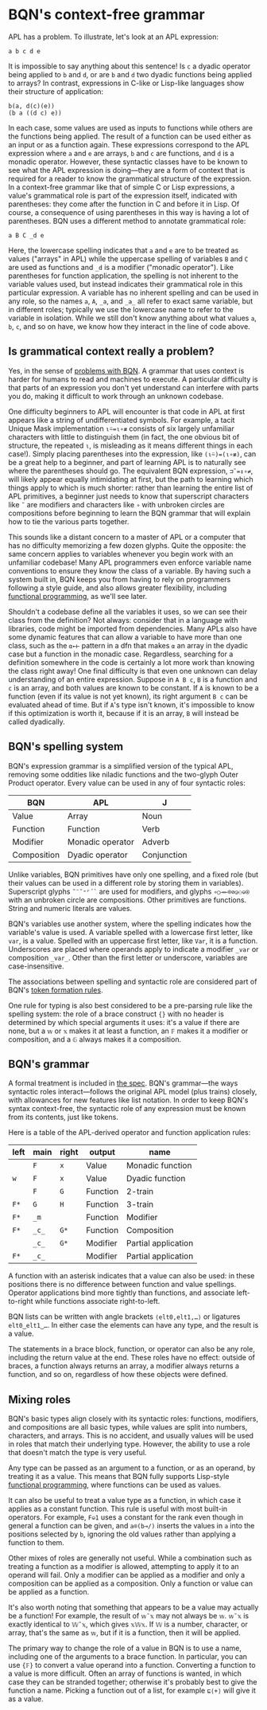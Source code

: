 # BQN's context-free grammar

APL has a problem. To illustrate, let's look at an APL expression:

    a b c d e

It is impossible to say anything about this sentence! Is `c` a dyadic operator being applied to `b` and `d`, or are `b` and `d` two dyadic functions being applied to arrays? In contrast, expressions in C-like or Lisp-like languages show their structure of application:

    b(a, d(c)(e))
    (b a ((d c) e))

In each case, some values are used as inputs to functions while others are the functions being applied. The result of a function can be used either as an input or as a function again. These expressions correspond to the APL expression where `a` and `e` are arrays, `b` and `c` are functions, and `d` is a monadic operator. However, these syntactic classes have to be known to see what the APL expression is doing—they are a form of context that is required for a reader to know the grammatical structure of the expression. In a context-free grammar like that of simple C or Lisp expressions, a value's grammatical role is part of the expression itself, indicated with parentheses: they come after the function in C and before it in Lisp. Of course, a consequence of using parentheses in this way is having a lot of parentheses. BQN uses a different method to annotate grammatical role:

    a B C _d e

Here, the lowercase spelling indicates that `a` and `e` are to be treated as values ("arrays" in APL) while the uppercase spelling of variables `B` and `C` are used as functions and `_d` is a modifier ("monadic operator"). Like parentheses for function application, the spelling is not inherent to the variable values used, but instead indicates their grammatical role in this particular expression. A variable has no inherent spelling and can be used in any role, so the names `a`, `A`, `_a`, and `_a_` all refer to exact same variable, but in different roles; typically we use the lowercase name to refer to the variable in isolation. While we still don't know anything about what values `a`, `b`, `c`, and so on have, we know how they interact in the line of code above.

## Is grammatical context really a problem?

Yes, in the sense of [problems with BQN](../problems.md). A grammar that uses context is harder for humans to read and machines to execute. A particular difficulty is that parts of an expression you don't yet understand can interfere with parts you do, making it difficult to work through an unknown codebase.

One difficulty beginners to APL will encounter is that code in APL at first appears like a string of undifferentiated symbols. For example, a tacit Unique Mask implementation `⍳⍨=⍳∘≢` consists of six largely unfamiliar characters with little to distinguish them (in fact, the one obvious bit of structure, the repeated `⍳`, is misleading as it means different things in each case!). Simply placing parentheses into the expression, like `(⍳⍨)=(⍳∘≢)`, can be a great help to a beginner, and part of learning APL is to naturally see where the parentheses should go. The equivalent BQN expression, `⊐˜=↕∘≠`, will likely appear equally intimidating at first, but the path to learning which things apply to which is much shorter: rather than learning the entire list of APL primitives, a beginner just needs to know that superscript characters like `˜` are modifiers and characters like `∘` with unbroken circles are compositions before beginning to learn the BQN grammar that will explain how to tie the various parts together.

This sounds like a distant concern to a master of APL or a computer that has no difficulty memorizing a few dozen glyphs. Quite the opposite: the same concern applies to variables whenever you begin work with an unfamiliar codebase! Many APL programmers even enforce variable name conventions to ensure they know the class of a variable. By having such a system built in, BQN keeps you from having to rely on programmers following a style guide, and also allows greater flexibility, including [functional programming](functional.md), as we'll see later.

Shouldn't a codebase define all the variables it uses, so we can see their class from the definition? Not always: consider that in a language with libraries, code might be imported from dependencies. Many APLs also have some dynamic features that can allow a variable to have more than one class, such as the `⍺←⊢` pattern in a dfn that makes `⍺` an array in the dyadic case but a function in the monadic case. Regardless, searching for a definition somewhere in the code is certainly a lot more work than knowing the class right away! One final difficulty is that even one unknown can delay understanding of an entire expression. Suppose in `A B c`, `B` is a function and `c` is an array, and both values are known to be constant. If `A` is known to be a function (even if its value is not yet known), its right argument `B c` can be evaluated ahead of time. But if `A`'s type isn't known, it's impossible to know if this optimization is worth it, because if it is an array, `B` will instead be called dyadically.

## BQN's spelling system

BQN's expression grammar is a simplified version of the typical APL, removing some oddities like niladic functions and the two-glyph Outer Product operator. Every value can be used in any of four syntactic roles:

| BQN         | APL              | J
|-------------|------------------|------
| Value       | Array            | Noun
| Function    | Function         | Verb
| Modifier    | Monadic operator | Adverb
| Composition | Dyadic operator  | Conjunction

Unlike variables, BQN primitives have only one spelling, and a fixed role (but their values can be used in a different role by storing them in variables). Superscript glyphs `` ˜¨˘⁼⌜´` `` are used for modifiers, and glyphs `∘○⊸⟜⌾⊘◶⚇⎉⍟` with an unbroken circle are compositions. Other primitives are functions. String and numeric literals are values.

BQN's variables use another system, where the spelling indicates how the variable's value is used. A variable spelled with a lowercase first letter, like `var`, is a value. Spelled with an uppercase first letter, like `Var`, it is a function. Underscores are placed where operands apply to indicate a modifier `_var` or composition `_var_`. Other than the first letter or underscore, variables are case-insensitive.

The associations between spelling and syntactic role are considered part of BQN's [token formation rules](../spec/token.md).

One rule for typing is also best considered to be a pre-parsing rule like the spelling system: the role of a brace construct `{}` with no header is determined by which special arguments it uses: it's a value if there are none, but a `𝕨` or `𝕩` makes it at least a function, an `𝔽` makes it a modifier or composition, and a `𝔾` always makes it a composition.

## BQN's grammar

A formal treatment is included in [the spec](../spec/grammar.md). BQN's grammar—the ways syntactic roles interact—follows the original APL model (plus trains) closely, with allowances for new features like list notation. In order to keep BQN's syntax context-free, the syntactic role of any expression must be known from its contents, just like tokens.

Here is a table of the APL-derived operator and function application rules:

| left  | main  | right | output   | name
|-------|-------|-------|----------|------
|       |  `F`  |  `x`  | Value    | Monadic function
|  `w`  |  `F`  |  `x`  | Value    | Dyadic function
|       |  `F`  |  `G`  | Function | 2-train
|  `F*` |  `G`  |  `H`  | Function | 3-train
|  `F*` | `_m`  |       | Function | Modifier
|  `F*` | `_c_` |  `G*` | Function | Composition
|       | `_c_` |  `G*` | Modifier | Partial application
|  `F*` | `_c_` |       | Modifier | Partial application

A function with an asterisk indicates that a value can also be used: in these positions there is no difference between function and value spellings. Operator applications bind more tightly than functions, and associate left-to-right while functions associate right-to-left.

BQN lists can be written with angle brackets `⟨elt0,elt1,…⟩` or ligatures `elt0‿elt1‿…`. In either case the elements can have any type, and the result is a value.

The statements in a brace block, function, or operator can also be any role, including the return value at the end. These roles have no effect: outside of braces, a function always returns an array, a modifier always returns a function, and so on, regardless of how these objects were defined.

## Mixing roles

BQN's basic types align closely with its syntactic roles: functions, modifiers, and compositions are all basic types, while values are split into numbers, characters, and arrays. This is no accident, and usually values will be used in roles that match their underlying type. However, the ability to use a role that doesn't match the type is very useful.

Any type can be passed as an argument to a function, or as an operand, by treating it as a value. This means that BQN fully supports Lisp-style [functional programming](functional.md), where functions can be used as values.

It can also be useful to treat a value type as a function, in which case it applies as a constant function. This rule is useful with most built-in operators. For example, `F⎉1` uses a constant for the rank even though in general a function can be given, and `a⌾(b⊸/)` inserts the values in `a` into the positions selected by `b`, ignoring the old values rather than applying a function to them.

Other mixes of roles are generally not useful. While a combination such as treating a function as a modifier is allowed, attempting to apply it to an operand will fail. Only a modifier can be applied as a modifier and only a composition can be applied as a composition. Only a function or value can be applied as a function.

It's also worth noting that something that appears to be a value may actually be a function! For example, the result of `𝕨˜𝕩` may not always be `𝕨`. `𝕨˜𝕩` is exactly identical to `𝕎˜𝕩`, which gives `𝕩𝕎𝕩`. If `𝕎` is a number, character, or array, that's the same as `𝕨`, but if it is a function, then it will be applied.

The primary way to change the role of a value in BQN is to use a name, including one of the arguments to a brace function. In particular, you can use `{𝔽}` to convert a value operand into a function. Converting a function to a value is more difficult. Often an array of functions is wanted, in which case they can be stranded together; otherwise it's probably best to give the function a name. Picking a function out of a list, for example `⊑⟨+⟩` will give it as a value.
